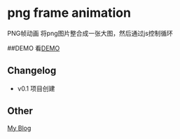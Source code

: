 png frame animation
=====

PNG帧动画 将png图片整合成一张大图，然后通过js控制循环




##DEMO
看[DEMO](http://oos.me/png-Frame-animation/index.html)

## Changelog
* v0.1 项目创建

## Other
[My Blog](http://www.ghugo.com)

